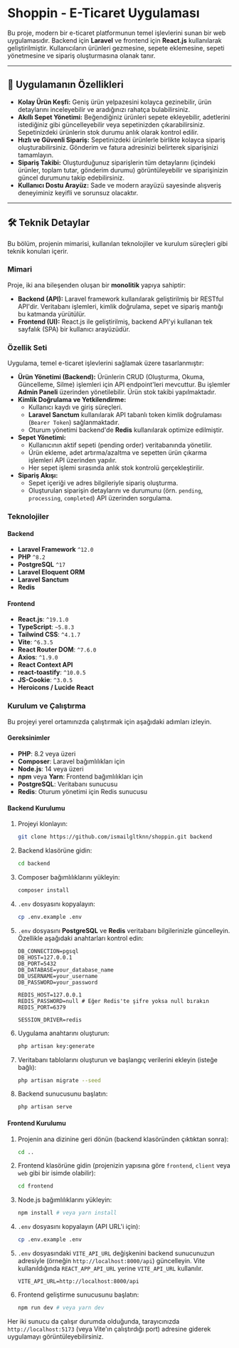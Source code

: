 # Shoppin - E-Ticaret Uygulaması

Bu proje, modern bir e-ticaret platformunun temel işlevlerini sunan bir web uygulamasıdır. Backend için **Laravel** ve frontend için **React.js** kullanılarak geliştirilmiştir. Kullanıcıların ürünleri gezmesine, sepete eklemesine, sepeti yönetmesine ve sipariş oluşturmasına olanak tanır.

---

## 🚀 Uygulamanın Özellikleri

-   **Kolay Ürün Keşfi:** Geniş ürün yelpazesini kolayca gezinebilir, ürün detaylarını inceleyebilir ve aradığınızı rahatça bulabilirsiniz.
-   **Akıllı Sepet Yönetimi:** Beğendiğiniz ürünleri sepete ekleyebilir, adetlerini istediğiniz gibi güncelleyebilir veya sepetinizden çıkarabilirsiniz. Sepetinizdeki ürünlerin stok durumu anlık olarak kontrol edilir.
-   **Hızlı ve Güvenli Sipariş:** Sepetinizdeki ürünlerle birlikte kolayca sipariş oluşturabilirsiniz. Gönderim ve fatura adresinizi belirterek siparişinizi tamamlayın.
-   **Sipariş Takibi:** Oluşturduğunuz siparişlerin tüm detaylarını (içindeki ürünler, toplam tutar, gönderim durumu) görüntüleyebilir ve siparişinizin güncel durumunu takip edebilirsiniz.
-   **Kullanıcı Dostu Arayüz:** Sade ve modern arayüzü sayesinde alışveriş deneyiminiz keyifli ve sorunsuz olacaktır.

---

## 🛠️ Teknik Detaylar

Bu bölüm, projenin mimarisi, kullanılan teknolojiler ve kurulum süreçleri gibi teknik konuları içerir.

### Mimari

Proje, iki ana bileşenden oluşan bir **monolitik** yapıya sahiptir:

-   **Backend (API):** Laravel framework kullanılarak geliştirilmiş bir RESTful API'dir. Veritabanı işlemleri, kimlik doğrulama, sepet ve sipariş mantığı bu katmanda yürütülür.
-   **Frontend (UI):** React.js ile geliştirilmiş, backend API'yi kullanan tek sayfalık (SPA) bir kullanıcı arayüzüdür.

### Özellik Seti

Uygulama, temel e-ticaret işlevlerini sağlamak üzere tasarlanmıştır:

-   **Ürün Yönetimi (Backend):** Ürünlerin CRUD (Oluşturma, Okuma, Güncelleme, Silme) işlemleri için API endpoint'leri mevcuttur. Bu işlemler **Admin Paneli** üzerinden yönetilebilir. Ürün stok takibi yapılmaktadır.
-   **Kimlik Doğrulama ve Yetkilendirme:**
    -   Kullanıcı kaydı ve giriş süreçleri.
    -   **Laravel Sanctum** kullanılarak API tabanlı token kimlik doğrulaması (`Bearer Token`) sağlanmaktadır.
    -   Oturum yönetimi backend'de **Redis** kullanılarak optimize edilmiştir.
-   **Sepet Yönetimi:**
    -   Kullanıcının aktif sepeti (pending order) veritabanında yönetilir.
    -   Ürün ekleme, adet artırma/azaltma ve sepetten ürün çıkarma işlemleri API üzerinden yapılır.
    -   Her sepet işlemi sırasında anlık stok kontrolü gerçekleştirilir.
-   **Sipariş Akışı:**
    -   Sepet içeriği ve adres bilgileriyle sipariş oluşturma.
    -   Oluşturulan siparişin detaylarını ve durumunu (örn. `pending`, `processing`, `completed`) API üzerinden sorgulama.

### Teknolojiler

#### Backend

-   **Laravel Framework** `^12.0`
-   **PHP** `^8.2`
-   **PostgreSQL** `^17`
-   **Laravel Eloquent ORM**
-   **Laravel Sanctum**
-   **Redis**

#### Frontend

-   **React.js**: `^19.1.0`
-   **TypeScript**: `~5.8.3`
-   **Tailwind CSS**: `^4.1.7`
-   **Vite**: `^6.3.5`
-   **React Router DOM**: `^7.6.0`
-   **Axios**: `^1.9.0`
-   **React Context API**
-   **react-toastify**: `^10.0.5`
-   **JS-Cookie**: `^3.0.5`
-   **Heroicons / Lucide React**

### Kurulum ve Çalıştırma

Bu projeyi yerel ortamınızda çalıştırmak için aşağıdaki adımları izleyin.

#### Gereksinimler

-   **PHP**: 8.2 veya üzeri
-   **Composer**: Laravel bağımlılıkları için
-   **Node.js**: 14 veya üzeri
-   **npm** veya **Yarn**: Frontend bağımlılıkları için
-   **PostgreSQL**: Veritabanı sunucusu
-   **Redis**: Oturum yönetimi için Redis sunucusu

#### Backend Kurulumu

1.  Projeyi klonlayın:
    ```bash
    git clone https://github.com/ismailgltknn/shoppin.git backend
    ```
2.  Backend klasörüne gidin:
    ```bash
    cd backend
    ```
3.  Composer bağımlılıklarını yükleyin:
    ```bash
    composer install
    ```
4.  `.env` dosyasını kopyalayın:
    ```bash
    cp .env.example .env
    ```
5.  `.env` dosyasını **PostgreSQL** ve **Redis** veritabanı bilgilerinizle güncelleyin. Özellikle aşağıdaki anahtarları kontrol edin:

    ```env
    DB_CONNECTION=pgsql
    DB_HOST=127.0.0.1
    DB_PORT=5432
    DB_DATABASE=your_database_name
    DB_USERNAME=your_username
    DB_PASSWORD=your_password

    REDIS_HOST=127.0.0.1
    REDIS_PASSWORD=null # Eğer Redis'te şifre yoksa null bırakın
    REDIS_PORT=6379

    SESSION_DRIVER=redis
    ```

6.  Uygulama anahtarını oluşturun:
    ```bash
    php artisan key:generate
    ```
7.  Veritabanı tablolarını oluşturun ve başlangıç verilerini ekleyin (isteğe bağlı):
    ```bash
    php artisan migrate --seed
    ```
8.  Backend sunucusunu başlatın:
    ```bash
    php artisan serve
    ```

#### Frontend Kurulumu

1.  Projenin ana dizinine geri dönün (backend klasöründen çıktıktan sonra):
    ```bash
    cd ..
    ```
2.  Frontend klasörüne gidin (projenizin yapısına göre `frontend`, `client` veya `web` gibi bir isimde olabilir):
    ```bash
    cd frontend
    ```
3.  Node.js bağımlılıklarını yükleyin:
    ```bash
    npm install # veya yarn install
    ```
4.  `.env` dosyasını kopyalayın (API URL'i için):
    ```bash
    cp .env.example .env
    ```
5.  `.env` dosyasındaki `VITE_API_URL` değişkenini backend sunucunuzun adresiyle (örneğin `http://localhost:8000/api`) güncelleyin. Vite kullanıldığında `REACT_APP_API_URL` yerine `VITE_API_URL` kullanılır.
    ```env
    VITE_API_URL=http://localhost:8000/api
    ```
6.  Frontend geliştirme sunucusunu başlatın:
    ```bash
    npm run dev # veya yarn dev
    ```

Her iki sunucu da çalışır durumda olduğunda, tarayıcınızda `http://localhost:5173` (veya Vite'ın çalıştırdığı port) adresine giderek uygulamayı görüntüleyebilirsiniz.
